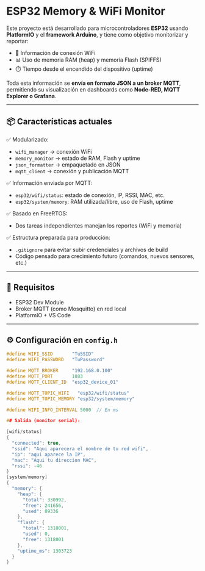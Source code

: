 # ESP32 Memory & WiFi Monitor

Este proyecto está desarrollado para microcontroladores **ESP32** usando **PlatformIO** y el **framework Arduino**, y tiene como objetivo monitorizar y reportar:

- 📶 Información de conexión WiFi
- 📊 Uso de memoria RAM (heap) y memoria Flash (SPIFFS)
- ⏱️ Tiempo desde el encendido del dispositivo (uptime)

Toda esta información se **envía en formato JSON a un broker MQTT**, permitiendo su visualización en dashboards como **Node-RED, MQTT Explorer o Grafana**.

---

## 📦 Características actuales

✅ Modularizado:
- `wifi_manager` → conexión WiFi
- `memory_monitor` → estado de RAM, Flash y uptime
- `json_formatter` → empaquetado en JSON
- `mqtt_client` → conexión y publicación MQTT

✅ Información enviada por MQTT:
- `esp32/wifi/status`: estado de conexión, IP, RSSI, MAC, etc.
- `esp32/system/memory`: RAM utilizada/libre, uso de Flash, uptime

✅ Basado en FreeRTOS:
- Dos tareas independientes manejan los reportes (WiFi y memoria)

✅ Estructura preparada para producción:
- `.gitignore` para evitar subir credenciales y archivos de build
- Código pensado para crecimiento futuro (comandos, nuevos sensores, etc.)

---

## 🧠 Requisitos

- ESP32 Dev Module
- Broker MQTT (como Mosquitto) en red local
- PlatformIO + VS Code

---

## ⚙️ Configuración en `config.h`

```cpp
#define WIFI_SSID       "TuSSID"
#define WIFI_PASSWORD   "TuPassword"

#define MQTT_BROKER     "192.168.0.100"
#define MQTT_PORT       1883
#define MQTT_CLIENT_ID  "esp32_device_01"

#define MQTT_TOPIC_WIFI   "esp32/wifi/status"
#define MQTT_TOPIC_MEMORY "esp32/system/memory"

#define WIFI_INFO_INTERVAL 5000  // En ms

## Salida (monitor serial):

[wifi/status]
{
  "connected": true,
  "ssid": "Aqui aparecera el nombre de tu red wifi",
  "ip": "aqui aparece la IP",
  "mac": "Aqui tu direccion MAC",
  "rssi": -46
}
[system/memory]
{
  "memory": {
    "heap": {
      "total": 330992,
      "free": 241656,
      "used": 89336
    },
    "flash": {
      "total": 1318001,
      "used": 0,
      "free": 1318001
    },
    "uptime_ms": 1303723
  }
}
